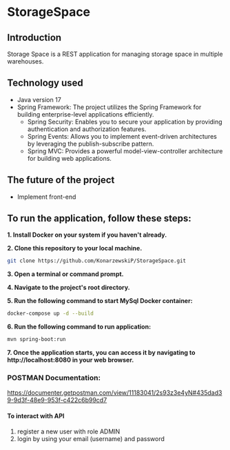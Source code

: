 # StorageSpace
## Introduction

Storage Space is a REST application for managing storage space in multiple warehouses.

## Technology used
- Java version 17
- Spring Framework: The project utilizes the Spring Framework for building enterprise-level applications efficiently.
  - Spring Security: Enables you to secure your application by providing authentication and authorization features.
  - Spring Events: Allows you to implement event-driven architectures by leveraging the publish-subscribe pattern.
  - Spring MVC: Provides a powerful model-view-controller architecture for building web applications.

## The future of the project
* Implement front-end

## To run the application, follow these steps:

**1. Install Docker on your system if you haven't already.**

**2. Clone this repository to your local machine.**
```bash
git clone https://github.com/KonarzewskiP/StorageSpace.git
```

**3. Open a terminal or command prompt.**

**4. Navigate to the project's root directory.**

**5. Run the following command to start MySql Docker container:**
```bash
docker-compose up -d --build
```

**6. Run the following command to run application:**

```bash
mvn spring-boot:run
```

**7. Once the application starts, you can access it by navigating to http://localhost:8080 in your web browser.**


### POSTMAN Documentation:
https://documenter.getpostman.com/view/11183041/2s93z3e4yN#435dad39-9d3f-48e9-953f-c422c6b99cd7

#### To interact with API
1. register a new user with role ADMIN 
2. login by using your email (username) and password